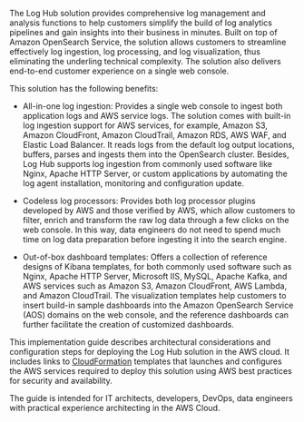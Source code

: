 The Log Hub solution provides comprehensive log management and analysis functions to help customers simplify the build of log analytics pipelines and gain insights into their business in minutes. Built on top of Amazon OpenSearch Service, the solution allows customers to streamline effectively log ingestion, log processing, and log visualization, thus eliminating the underling technical complexity. The solution also delivers end-to-end customer experience on a single web console.

This solution has the following benefits:

- All-in-one log ingestion: Provides a single web console to ingest both application logs and AWS service logs. The solution comes with built-in log ingestion support for AWS services, for example, Amazon S3, Amazon CloudFront, Amazon CloudTrail, Amazon RDS, AWS WAF, and Elastic Load Balancer. It reads logs from the default log output locations, buffers, parses and ingests them into the OpenSearch cluster. Besides, Log Hub supports log ingestion from commonly used software like Nginx, Apache HTTP Server, or custom applications by automating the log agent installation, monitoring and configuration update.

- Codeless log processors: Provides both log processor plugins developed by AWS and those verified by AWS, which allow customers to filter, enrich and transform the raw log data through a few clicks on the web console. In this way, data engineers do not need to spend much time on log data preparation before ingesting it into the search engine.

- Out-of-box dashboard templates: Offers a collection of reference designs of Kibana templates, for both commonly used software such as Nginx, Apache HTTP Server, Microsoft IIS, MySQL, Apache Kafka, and AWS services such as Amazon S3, Amazon CloudFront, AWS Lambda, and Amazon CloudTrail. The visualization templates help customers to insert build-in sample dashboards into the Amazon OpenSearch Service (AOS) domains on the web console, and the reference dashboards can further facilitate the creation of customized dashboards.

This implementation guide describes architectural considerations and configuration steps for deploying the Log Hub solution in the AWS cloud. It includes links to [CloudFormation][cloudformation] templates that launches and configures the AWS services required to deploy this solution using AWS best practices for security and availability.

The guide is intended for IT architects, developers, DevOps, data engineers with practical experience architecting in the AWS Cloud.

[cloudformation]: https://aws.amazon.com/en/cloudformation/